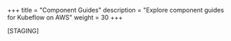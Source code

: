 +++
title = "Component Guides"
description = "Explore component guides for Kubeflow on AWS"
weight = 30
+++

[STAGING]